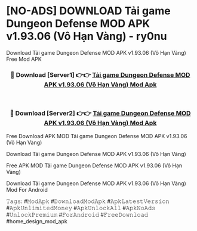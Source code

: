 # [NO-ADS] DOWNLOAD Tải game Dungeon Defense MOD APK v1.93.06 (Vô Hạn Vàng) - ry0nu
Download Tải game Dungeon Defense MOD APK v1.93.06 (Vô Hạn Vàng) Free Mod APK

<div align="center">
<h3>🔴 Download [Server1] 👉👉 <a href="https://apk-comot.site?title=Tải_game_Dungeon_Defense_MOD_APK_v1.93.06_(Vô_Hạn_Vàng)">Tải game Dungeon Defense MOD APK v1.93.06 (Vô Hạn Vàng) Mod Apk</a></h3><br>

<h3>🔴 Download [Server2] 👉👉 <a href="https://apk-comot.site?title=Tải_game_Dungeon_Defense_MOD_APK_v1.93.06_(Vô_Hạn_Vàng)">Tải game Dungeon Defense MOD APK v1.93.06 (Vô Hạn Vàng) Mod Apk</a></h3>
</div>


Free Download APK MOD Tải game Dungeon Defense MOD APK v1.93.06 (Vô Hạn Vàng)

Download Tải game Dungeon Defense MOD APK v1.93.06 (Vô Hạn Vàng) 

Free APK MOD Tải game Dungeon Defense MOD APK v1.93.06 (Vô Hạn Vàng) 

Download Tải game Dungeon Defense MOD APK v1.93.06 (Vô Hạn Vàng) Mod For Android

𝚃𝚊𝚐𝚜: #𝙼𝚘𝚍𝙰𝚙𝚔 #𝙳𝚘𝚠𝚗𝚕𝚘𝚊𝚍𝙼𝚘𝚍𝙰𝚙𝚔 #𝙰𝚙𝚔𝙻𝚊𝚝𝚎𝚜𝚝𝚅𝚎𝚛𝚜𝚒𝚘𝚗 #𝙰𝚙𝚔𝚄𝚗𝚕𝚒𝚖𝚒𝚝𝚎𝚍𝙼𝚘𝚗𝚎𝚢 #𝙰𝚙𝚔𝚄𝚗𝚕𝚘𝚌𝚔𝙰𝚕𝚕 #𝙰𝚙𝚔𝙽𝚘𝙰𝚍𝚜 #𝚄𝚗𝚕𝚘𝚌𝚔𝙿𝚛𝚎𝚖𝚒𝚞𝚖 #𝙵𝚘𝚛𝙰𝚗𝚍𝚛𝚘𝚒𝚍 #𝙵𝚛𝚎𝚎𝙳𝚘𝚠𝚗𝚕𝚘𝚊𝚍 #home_design_mod_apk